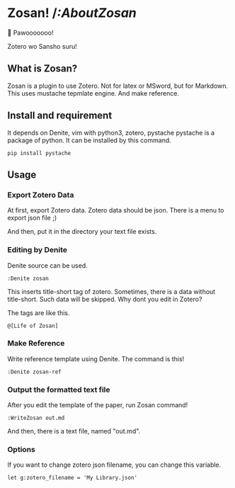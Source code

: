 Zosan!  /*:AboutZosan*
==================================================
🐘 Pawooooooo!

Zotero wo Sansho suru!

## What is Zosan?
Zosan is a plugin to use Zotero.
Not for latex or MSword, but for Markdown.
This uses mustache tepmlate engine.
And make reference.

## Install and requirement
It depends on Denite, vim with python3, zotero, pystache
pystache is a package of python.
It can be installed by this command.

```
pip install pystache
```

## Usage

### Export Zotero Data
At first, export Zotero data.
Zotero data should be json.
There is a menu to export json file ;)

And then, put it in the directory your text file exists.

### Editing by Denite
Denite source can be used.

```
:Denite zosan
```

This inserts title-short tag of zotero.
Sometimes, there is a data without title-short.
Such data will be skipped.
Why dont you edit in Zotero?

The tags are like this.
```
@[Life of Zosan]
```

### Make Reference
Write reference template using Denite.
The command is this!

```
:Denite zosan-ref
```

### Output the formatted text file
After you edit the template of the paper,
run Zosan command!

```
:WriteZosan out.md
```

And then, there is a text file, named "out.md".

### Options
If you want to change zotero json filename,
you can change this variable.

```
let g:zotero_filename = 'My Library.json'
```
